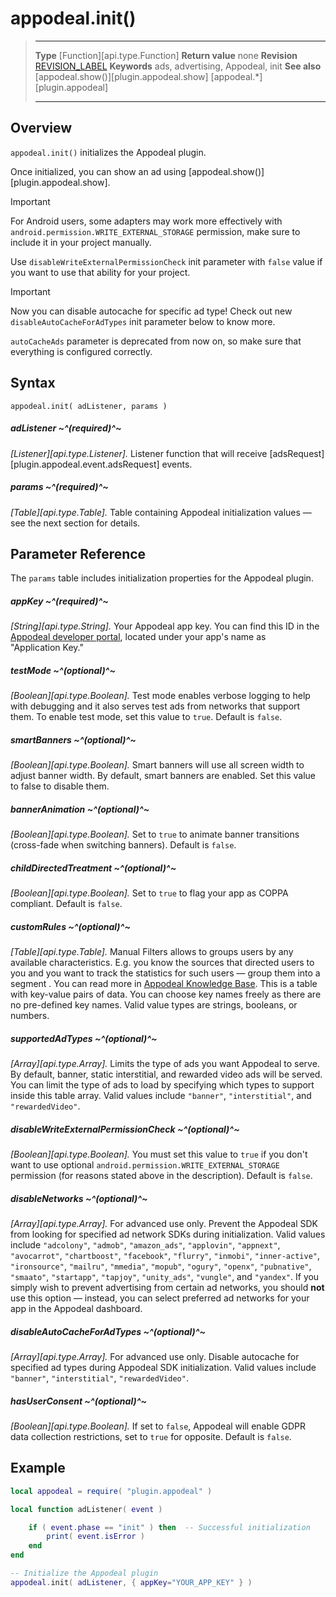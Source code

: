 # appodeal.init()

> --------------------- ------------------------------------------------------------------------------------------
> __Type__              [Function][api.type.Function]
> __Return value__      none
> __Revision__          [REVISION_LABEL](REVISION_URL)
> __Keywords__          ads, advertising, Appodeal, init
> __See also__          [appodeal.show()][plugin.appodeal.show]
>						[appodeal.*][plugin.appodeal]
> --------------------- ------------------------------------------------------------------------------------------


## Overview

`appodeal.init()` initializes the Appodeal plugin.

Once initialized, you can show an ad using [appodeal.show()][plugin.appodeal.show].

<div class="guide-notebox-imp">
<div class="notebox-title-imp">Important</div>

For Android users, some adapters may work more effectively with `android.permission.WRITE_EXTERNAL_STORAGE` permission, make sure to include it in your project manually.

Use `disableWriteExternalPermissionCheck` init parameter with `false` value if you want to use that ability for your project.

</div>

<div class="guide-notebox-imp">
<div class="notebox-title-imp">Important</div>

Now you can disable autocache for specific ad type! Check out new `disableAutoCacheForAdTypes` init parameter below to know more.

`autoCacheAds` parameter is deprecated from now on, so make sure that everything is configured correctly.

</div>

## Syntax

	appodeal.init( adListener, params )

##### adListener ~^(required)^~
_[Listener][api.type.Listener]._ Listener function that will receive [adsRequest][plugin.appodeal.event.adsRequest] events.

##### params ~^(required)^~
_[Table][api.type.Table]._ Table containing Appodeal initialization values &mdash; see the next section for details.


## Parameter Reference

The `params` table includes initialization properties for the Appodeal plugin.

##### appKey ~^(required)^~
_[String][api.type.String]._ Your Appodeal app key. You can find this ID in the [Appodeal developer portal](https://www.appodeal.com/apps), located under your app's name as "Application&nbsp;Key."

##### testMode ~^(optional)^~
_[Boolean][api.type.Boolean]._ Test mode enables verbose logging to help with debugging and it also serves test ads from networks that support them. To enable test mode, set this value to `true`. Default is `false`.

##### smartBanners ~^(optional)^~
_[Boolean][api.type.Boolean]._ Smart banners will use all screen width to adjust banner width. By default, smart banners are enabled. Set this value to false to disable them.

##### bannerAnimation ~^(optional)^~
_[Boolean][api.type.Boolean]._ Set to `true` to animate banner transitions <nobr>(cross-fade when</nobr> switching&nbsp;banners). Default is `false`.

##### childDirectedTreatment ~^(optional)^~
_[Boolean][api.type.Boolean]._ Set to `true` to flag your app as COPPA compliant. Default is `false`.

##### customRules ~^(optional)^~
_[Table][api.type.Table]._ Manual Filters allows to groups users by any available characteristics. E.g. you know the sources that directed users to you and you want to track the statistics for such users — group them into a segment . You can read more in [Appodeal Knowledge Base](http://faq.appodeal.com/segments). This is a table with <nobr>key-value</nobr> pairs of data. You can choose key names freely as there are no <nobr>pre-defined</nobr> key names. Valid value types are strings, booleans, or numbers.

##### supportedAdTypes ~^(optional)^~
_[Array][api.type.Array]._ Limits the type of ads you want Appodeal to serve. By default, banner, static interstitial, and rewarded video ads will be served. You can limit the type of ads to load by specifying which types to support inside this table array. Valid values include `"banner"`, `"interstitial"`, and `"rewardedVideo"`.

##### disableWriteExternalPermissionCheck ~^(optional)^~
_[Boolean][api.type.Boolean]._ You must set this value to `true` if you don't want to use optional `android.permission.WRITE_EXTERNAL_STORAGE` permission (for reasons stated above in the description). Default is `false`.

##### disableNetworks ~^(optional)^~
_[Array][api.type.Array]._ For advanced use only. Prevent the Appodeal SDK from looking for specified ad network SDKs during initialization. Valid values include `"adcolony"`, `"admob"`, `"amazon_ads"`, `"applovin"`, `"appnext"`, `"avocarrot"`, `"chartboost"`, `"facebook"`, `"flurry"`, `"inmobi"`, `"inner-active"`, `"ironsource"`, `"mailru"`, `"mmedia"`, `"mopub"`, `"ogury"`, `"openx"`, `"pubnative"`, `"smaato"`, `"startapp"`, `"tapjoy"`, `"unity_ads"`, `"vungle"`, and `"yandex"`. If you simply wish to prevent advertising from certain ad networks, you should __not__ use this option&nbsp;&mdash; instead, you can select preferred ad networks for your app in the Appodeal dashboard.

##### disableAutoCacheForAdTypes ~^(optional)^~
_[Array][api.type.Array]._ For advanced use only. Disable autocache for specified ad types during Appodeal SDK initialization. Valid values include `"banner"`, `"interstitial"`, `"rewardedVideo"`.

##### hasUserConsent ~^(optional)^~
_[Boolean][api.type.Boolean]._ If set to `false`, Appodeal will enable GDPR data collection restrictions, set to `true` for opposite. Default is `false`.


## Example

``````lua
local appodeal = require( "plugin.appodeal" )

local function adListener( event )

	if ( event.phase == "init" ) then  -- Successful initialization
		print( event.isError )
	end
end

-- Initialize the Appodeal plugin
appodeal.init( adListener, { appKey="YOUR_APP_KEY" } )
``````
